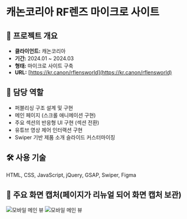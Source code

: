 # 캐논코리아 RF렌즈 마이크로 사이트

## 📌 **프로젝트 개요**
- **클라이언트:** 캐논코리아
- **기간:** 2024.01 ~ 2024.03
- **형태:** 마이크로 사이트 구축
- **URL:** [https://kr.canon/rflensworld](https://kr.canon/rflensworld)

## 🧩 **담당 역할**
- 퍼블리싱 구조 설계 및 구현
- 메인 페이지 (스크롤 애니메이션 구현)
- 주요 섹션의 반응형 UI 구현 (섹션 전환)
- 유튜브 영상 제어 인터랙션 구현
- Swiper 기반 제품 소개 슬라이드 커스터마이징

## 🛠️ **사용 기술**
HTML, CSS, JavaScript, jQuery, GSAP, Swiper, Figma

## 📸 **주요 화면 캡처(페이지가 리뉴얼 되어 화면 캡처 보관)**
![모바일 메인 뷰](https://github.com/doitlock/canon-rflens-microsite/blob/main/screenshots/main-pc.gif)
![모바일 메인 뷰](https://github.com/doitlock/canon-rflens-microsite/blob/main/screenshots/main-mobile.gif)
